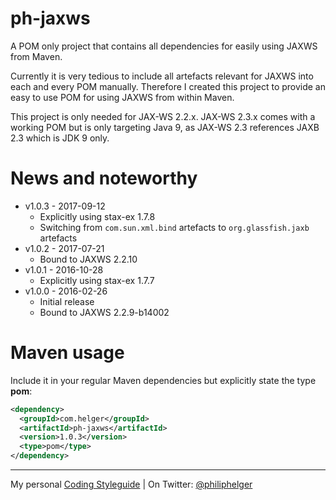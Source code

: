 # ph-jaxws
A POM only project that contains all dependencies for easily using JAXWS from Maven.

Currently it is very tedious to include all artefacts relevant for JAXWS into each and every POM manually.
Therefore I created this project to provide an easy to use POM for using JAXWS from within Maven.

This project is only needed for JAX-WS 2.2.x. JAX-WS 2.3.x comes with a working POM but is only targeting Java 9, as JAX-WS 2.3 references JAXB 2.3 which is JDK 9 only. 

# News and noteworthy

* v1.0.3 - 2017-09-12
  * Explicitly using stax-ex 1.7.8
  * Switching from `com.sun.xml.bind` artefacts to `org.glassfish.jaxb` artefacts
* v1.0.2 - 2017-07-21
  * Bound to JAXWS 2.2.10
* v1.0.1 - 2016-10-28
  * Explicitly using stax-ex 1.7.7
* v1.0.0 - 2016-02-26
  * Initial release
  * Bound to JAXWS 2.2.9-b14002

# Maven usage

Include it in your regular Maven dependencies but explicitly state the type **pom**:

```xml
<dependency>
  <groupId>com.helger</groupId>
  <artifactId>ph-jaxws</artifactId>
  <version>1.0.3</version>
  <type>pom</type>
</dependency>
```

---

My personal [Coding Styleguide](https://github.com/phax/meta/blob/master/CodeingStyleguide.md) |
On Twitter: <a href="https://twitter.com/philiphelger">@philiphelger</a>
